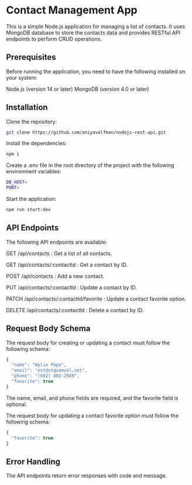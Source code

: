 # Contact Management App

This is a simple Node.js application for managing a list of contacts. It uses MongoDB database to store the contacts data and provides RESTful API endpoints to perform CRUD operations.

## Prerequisites

Before running the application, you need to have the following installed on your system:

Node.js (version 14 or later)
MongoDB (version 4.0 or later)

## Installation

Clone the repository:

```bash
git clone https://github.com/aniyavolfman/nodejs-rest-api.git
```
Install the dependencies:

```bash
npm i
```
Create a .env file in the root directory of the project with the following environment variables:

```bash
DB_HOST=
PORT=
```

Start the application:
```bash
npm run start:dev
```
## API Endpoints

The following API endpoints are available:

GET /api/contacts : 
Get a list of all contacts.

GET /api/contacts/:contactId : 
Get a contact by ID.

POST /api/contacts : 
Add a new contact.

PUT /api/contacts/:contactId : 
Update a contact by ID.

PATCH /api/contacts/:contactId/favorite :
Update a contact favorite option.

DELETE /api/contacts/:contactId : 
Delete a contact by ID.

## Request Body Schema

The request body for creating or updating a contact must follow the following schema:

```javascript
{
  "name": "Wylie Pope",
  "email": "est@utquamvel.net",
  "phone": "(692) 802-2949",
  "favorite": true
}
```
The name, email, and phone fields are required, and the favorite field is optional.

The request body for updating a contact favorite option must follow the following schema:

```javascript
{
  "favorite": true
}
```

## Error Handling

The API endpoints return error responses with code and message.

